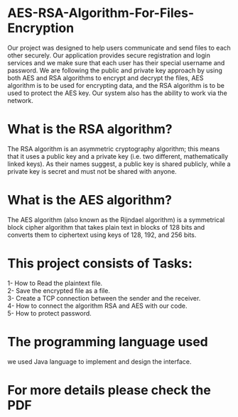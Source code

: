 # AES-RSA-Algorithm-For-Files-Encryption
Our project was designed to help users communicate and send files to each other securely. Our application provides secure registration and login services and we make sure that each user has their special username and password. We are following the public and private key approach by using both AES and RSA algorithms to encrypt and decrypt the files, AES algorithm is to be used for encrypting data, and the RSA algorithm is to be used to protect the AES key. Our system also has the ability to work via the network.


# What is the RSA algorithm?
The RSA algorithm is an asymmetric cryptography algorithm; this means that it uses a public key and a private key (i.e. two different, mathematically linked keys). As their names suggest, a public key is shared publicly, while a private key is secret and must not be shared with anyone. 

# What is the AES algorithm?
The AES algorithm (also known as the Rijndael algorithm) is a symmetrical block cipher algorithm that takes plain text in blocks of 128 bits and converts them to ciphertext using keys of 128, 192, and 256 bits.

# This project consists of Tasks:
 1- How to Read the plaintext file.
 <br/>
 2- Save the encrypted file as a file.
  <br/>
 3- Create a TCP connection between the sender and the receiver.
  <br/>
 4- How to connect the algorithm RSA and AES with our code.
  <br/>
 5- How to protect password.
  <br/>

# The programming language used
we used Java language to implement and design the interface.

# For more details please check the PDF
